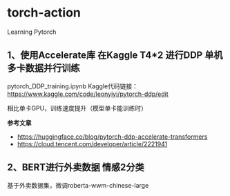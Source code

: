 # torch-action
Learning Pytorch

## 1、使用Accelerate库 在Kaggle T4*2 进行DDP 单机多卡数据并行训练
pytorch_DDP_training.ipynb
Kaggle代码链接： https://www.kaggle.com/code/leonyiyi/pytorch-ddp/edit

相比单卡GPU，训练速度提升（模型单卡能训练时）

**参考文章**
- https://huggingface.co/blog/pytorch-ddp-accelerate-transformers
- https://cloud.tencent.com/developer/article/2221941


## 2、BERT进行外卖数据 情感2分类
基于外卖数据集，微调roberta-wwm-chinese-large
